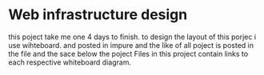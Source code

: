 # Web infrastructure design

this poject take me one 4 days to finish. to design the layout of this porjec i use wihteboard.
and posted in impure and the like of all poject is posted in the file and the sace below the poject
Files in this project contain links to each respective whiteboard diagram.
